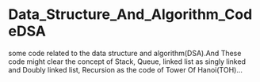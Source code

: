 # Data_Structure_And_Algorithm_CodeDSA
some code related to the data structure and algorithm(DSA).And These code might clear the concept of Stack, Queue, linked list as singly linked and Doubly linked list, Recursion as the code of Tower Of Hanoi(TOH)...
